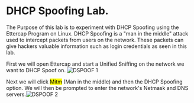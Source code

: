 # DHCP Spoofing Lab.
The Purpose of this lab is to experiment with DHCP Spoofing using the Ettercap Program on Linux. DHCP Spoofing is a "man in the middle" attack used to intercept packets from users on the network. These packets can give hackers valuable information such as login credentials as seen in this lab.

First we will open Ettercap and start a Unified Sniffing on the network we want to DHCP Spoof on. 
![DSPOOF 1](https://github.com/jaimemalagon/DHCP-Spoofing-Lab/assets/140926602/c650c708-57ae-4cd6-874a-01c705a3eb98)

Next we will click <mark>Mitm</mark> (Man in the middle) and then the DHCP Spoofing option. We will then be prompted to enter the network's Netmask and DNS servers.![DSPOOF 2](https://github.com/jaimemalagon/DHCP-Spoofing-Lab/assets/140926602/58ed8455-eff5-4f0e-b807-73b2b2b242f5)
